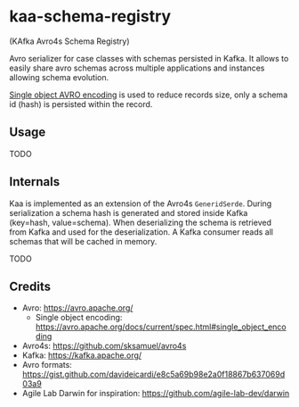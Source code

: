 # kaa-schema-registry

(KAfka Avro4s Schema Registry)

Avro serializer for case classes with schemas persisted in Kafka.
It allows to easily share avro schemas across multiple applications and instances
allowing schema evolution.

[Single object AVRO encoding](https://avro.apache.org/docs/current/spec.html#single_object_encoding) is used to reduce records size, only a schema id (hash)
is persisted within the record.  

## Usage

TODO

## Internals

Kaa is implemented as an extension of the Avro4s `GeneridSerde`.
During serialization a schema hash is generated and stored inside Kafka (key=hash, value=schema).
When deserializing the schema is retrieved from Kafka and used for the deserialization.
A Kafka consumer reads all schemas that will be cached in memory.

TODO

## Credits

- Avro: https://avro.apache.org/
  - Single object encoding: https://avro.apache.org/docs/current/spec.html#single_object_encoding
- Avro4s: https://github.com/sksamuel/avro4s
- Kafka: https://kafka.apache.org/
- Avro formats: https://gist.github.com/davideicardi/e8c5a69b98e2a0f18867b637069d03a9
- Agile Lab Darwin for inspiration: https://github.com/agile-lab-dev/darwin